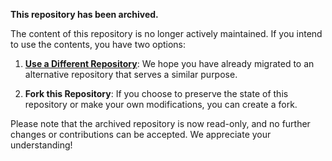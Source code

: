 **This repository has been archived.**

The content of this repository is no longer actively maintained. If you intend to use the contents, you have two options:

1. **[Use a Different Repository](https://github.com/sendios/php-sdk.git)**: We hope you have already migrated to an alternative repository that serves a similar purpose.

2. **Fork this Repository**: If you choose to preserve the state of this repository or make your own modifications, you can create a fork.

Please note that the archived repository is now read-only, and no further changes or contributions can be accepted. We appreciate your understanding!